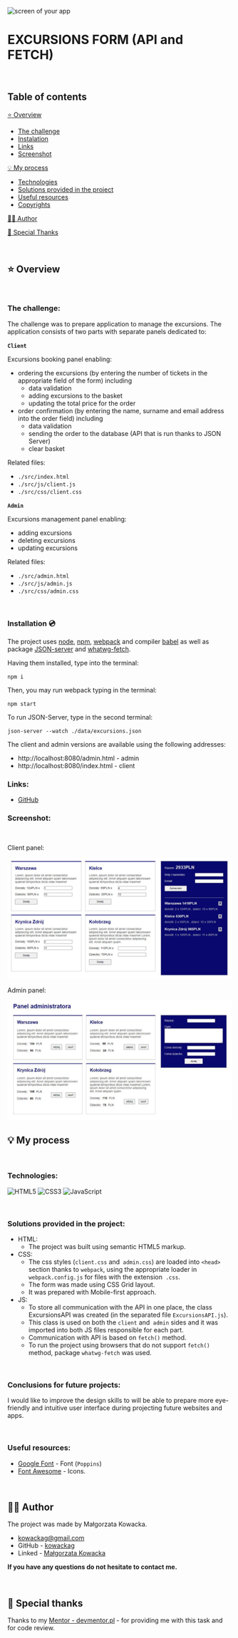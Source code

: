 ![screen of your app](https://via.placeholder.com/1000x300)

# EXCURSIONS FORM (API and FETCH)

&nbsp;

## Table of contents

[⭐ Overview](#⭐-overview)
  - [The challenge](#the-challenge)
  - [Instalation](#Installation-💿)
  - [Links](#links)
  - [Screenshot](#screenshot)

[💡 My process](#💡-my-process)
  - [Technologies](#Technologies)
  - [Solutions provided in the project](#Solutions-provided-in-the-project)
  - [Useful resources](#useful-resources)
  - [Copyrights](#copyrights)

[🙋‍♂️ Author](#🙋‍♂️-author)

[👏 Special Thanks](#👏-special-thanks)

&nbsp;

## ⭐ Overview

&nbsp;

### **The challenge:**

The challenge was to prepare application to manage the excursions. 
The application consists of two parts with separate panels dedicated to:

**`Client`**

Excursions booking panel enabling:
- ordering the excursions (by entering the number of tickets in the appropriate field of the form) including
    - data validation
    - adding excursions to the basket
    - updating the total price for the order
- order confirmation (by entering the name, surname and email address into the order field) including
    - data validation
    - sending the order to the database (API that is run thanks to JSON Server)
    - clear basket

Related files:
* `./src/index.html`
* `./src/js/client.js`
* `./src/css/client.css`

**`Admin`**

Excursions management panel enabling:
- adding excursions
- deleting excursions
- updating excursions

Related files:
- `./src/admin.html`
- `./src/js/admin.js`
- `./src/css/admin.css`

&nbsp;

### **Installation 💿**

The project uses [node](https://nodejs.org/en/), [npm](https://www.npmjs.com/), [webpack](https://webpack.js.org/) and compiler [babel](https://babeljs.io/setup#installation) as well as package [JSON-server](https://www.npmjs.com/package/json-server) and [whatwg-fetch](https://github.com/github/fetch).

Having them installed, type into the terminal: 
```
npm i
```
Then, you may run webpack typing in the terminal:

```
npm start
```
To run JSON-Server, type in the second terminal:
``` 
json-server --watch ./data/excursions.json
```
The client and admin versions are available using the following addresses:
- http://localhost:8080/admin.html - admin
- http://localhost:8080/index.html - client



### **Links:**
- [GitHub](https://github.com/kowackag/Excursion-Form.git)

### **Screenshot:**

&nbsp;

Client panel: 

![Client panel](./public/screen1.JPG)

Admin panel:

![Admin panel](./public/screen2.JPG)
 
## 💡 My process

&nbsp;

### **Technologies:**

![HTML5](https://img.shields.io/badge/html5-%23E34F26.svg?style=for-the-badge&logo=html5&logoColor=white)
![CSS3](https://img.shields.io/badge/css3-%231572B6.svg?style=for-the-badge&logo=css3&logoColor=white)
![JavaScript](https://img.shields.io/badge/javascript-%23323330.svg?style=for-the-badge&logo=javascript&logoColor=%23F7DF1E)

&nbsp;
  
### **Solutions provided in the project:**
- HTML:
    - The project was built using semantic HTML5 markup.
- CSS:
    - The css styles (`client.css` and` admin.css`) are loaded into `<head>` section  thanks to `webpack`, using the appropriate loader in `webpack.config.js` for files with the extension` .css`.
    - The form was made using CSS Grid layout.
    - It was prepared with Mobile-first approach.
- JS:
    - To store all communication with the API in one place, the class ExcursionsAPI was created (in the separated file `ExcursionsAPI.js`).
    - This class is used on both the `client` and` admin` sides and it was imported into both JS files responsible for each part.
    - Communication with API is based on `fetch()` method.
    - To run the project using browsers that do not support `fetch()` method, package `whatwg-fetch` was used.

&nbsp;
 
### **Conclusions for future projects:** 

I would like to improve the design skills to will be able to prepare  more eye-friendly and intuitive user interface during projecting future websites and apps. 

&nbsp;

### **Useful resources:**

- [Google Font](https://fonts.google.com/specimen/Poppins) - Font (`Poppins`)
- [Font Awesome](https://fontawesome.com/) - Icons. 

&nbsp;

## 🙋‍♂️ Author

The project was made by Małgorzata Kowacka.
- kowackag@gmail.com
- GitHub - [kowackag](https://github.com/kowackag)
- Linked - [Małgorzata Kowacka](https://www.linkedin.com/in/ma%C5%82gorzata-kowacka-0258a812a/)

 **If you have any questions do not hesitate to contact me.**

&nbsp;

## 👏 Special thanks  
Thanks to my [Mentor - devmentor.pl](https://devmentor.pl/) - for providing me with this task and for code review.

